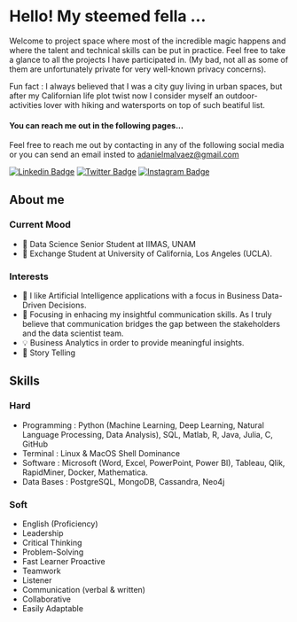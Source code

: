 # Hello! My steemed fella ...

Welcome to project space where most of the incredible magic happens and where the talent and technical skills can be put in practice. Feel free to take a glance to all the projects I have participated in. (My bad, not all as some of them are unfortunately private for very well-known privacy concerns).

Fun fact : I always believed that I was a city guy living in urban spaces, but after my Californian life plot twist now I consider myself an outdoor-activities lover with hiking and watersports on top of such beatiful list.

#### You can reach me out in the following pages...

Feel free to reach me out by contacting in any of the following social media or you can send an email insted to adanielmalvaez@gmail.com

[![Linkedin Badge](https://img.shields.io/badge/-LinkedIn-0e76a8?style=flat-square&logo=Linkedin&logoColor=white)](https://www.linkedin.com/in/daniel-malvaez/)
[![Twitter Badge](https://img.shields.io/badge/-Twitter-00acee?style=flat-square&logo=Twitter&logoColor=white)](https://twitter.com/malvaaez)
[![Instagram Badge](https://img.shields.io/badge/-Instagram-e4405f?style=flat-square&logo=Instagram&logoColor=white)](https://www.instagram.com/malvaaez/?next=%2F)

## About me

### Current Mood
- 📘 Data Science Senior Student at IIMAS, UNAM
- 📘 Exchange Student at University of California, Los Angeles (UCLA).

### Interests
- 🧠 I like Artificial Intelligence applications with a focus in Business Data-Driven Decisions.
- 👥 Focusing in enhacing my insightful communication skills. As I truly believe that communication bridges the gap between the stakeholders and the data scientist team.
- 💡 Business Analytics in order to provide meaningful insights.
- 🎤 Story Telling

## Skills

### Hard
- Programming : Python (Machine Learning, Deep Learning, Natural Language Processing, Data Analysis), SQL, Matlab, R, Java, Julia, C, GitHub
- Terminal : Linux & MacOS Shell Dominance
- Software : Microsoft (Word, Excel, PowerPoint, Power BI), Tableau, Qlik, RapidMiner, Docker, Mathematica.
- Data Bases : PostgreSQL, MongoDB, Cassandra, Neo4j

### Soft
- English (Proficiency)
- Leadership
- Critical Thinking
- Problem-Solving
- Fast Learner Proactive
- Teamwork
- Listener
- Communication (verbal & written)
- Collaborative
- Easily Adaptable
